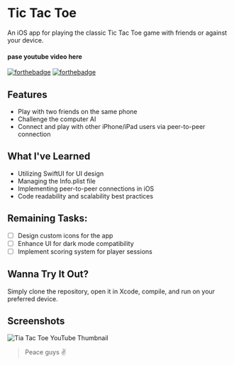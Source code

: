 # Tic Tac Toe
An iOS app for playing the classic Tic Tac Toe game with friends or against your device.

#### pase youtube video here

[![forthebadge](https://forthebadge.com/images/badges/made-with-swift.svg)](https://forthebadge.com)
[![forthebadge](https://forthebadge.com/images/badges/built-with-love.svg)](https://forthebadge.com)

## Features
- Play with two friends on the same phone
- Challenge the computer AI
- Connect and play with other iPhone/iPad users via peer-to-peer connection


## What I've Learned
- Utilizing SwiftUI for UI design
- Managing the Info.plist file
- Implementing peer-to-peer connections in iOS
- Code readability and scalability best practices

## Remaining Tasks:
- [ ] Design custom icons for the app
- [ ] Enhance UI for dark mode compatibility
- [ ] Implement scoring system for player sessions

## Wanna Try It Out?
Simply clone the repository, open it in Xcode, compile, and run on your preferred device.

## Screenshots
![Tia Tac Toe YouTube Thumbnail](https://github.com/Lakshya-Coder/Tic-Tac-Toe-IOS/assets/75737134/9a160597-0620-4d19-9dd5-f32b90c84c35)


> Peace guys ✌️
